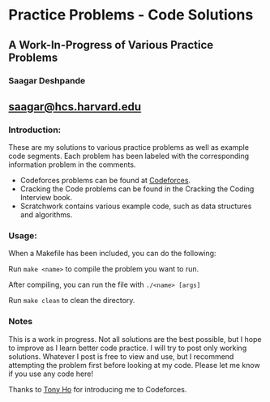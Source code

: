 # Practice Problems - Code Solutions #

## A Work-In-Progress of Various Practice Problems ##

### Saagar Deshpande ###
## <saagar@hcs.harvard.edu> ##

### Introduction: ###

These are my solutions to various practice problems as well as example code segments. Each problem has been labeled with the corresponding information problem in the comments. 

* Codeforces problems can be found at [Codeforces](www.codeforces.com).
* Cracking the Code problems can be found in the Cracking the Coding Interview book.
* Scratchwork contains various example code, such as data structures and algorithms.

### Usage: ###

When a Makefile has been included, you can do the following:

Run `make <name>` to compile the problem you want to run.

After compiling, you can run the file with `./<name> [args]`

Run `make clean` to clean the directory.

### Notes ###
This is a work in progress. Not all solutions are the best possible, but I hope to improve as I learn better code practice. I will try to post only working solutions. Whatever I post is free to view and use, but I recommend attempting the problem first before looking at my code. Please let me know if you use any code here!

Thanks to [Tony Ho](https://github.com/tonyho1992) for introducing me to Codeforces.
